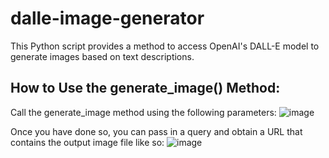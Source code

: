 # dalle-image-generator
This Python script provides a method to access OpenAI's DALL-E model to generate images based on text descriptions.
## How to Use the generate_image() Method:
Call the generate_image method using the following parameters:
![image](https://user-images.githubusercontent.com/58181651/235795021-6b7e9283-b735-4026-9b8f-cb37841bf400.png)

Once you have done so, you can pass in a query and obtain a URL that contains the output image file like so:
![image](https://user-images.githubusercontent.com/58181651/235794922-e225a4c2-995f-4182-8f7f-57b5c6e13d51.png)
